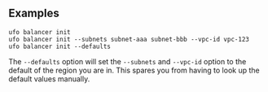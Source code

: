 ## Examples

    ufo balancer init
    ufo balancer init --subnets subnet-aaa subnet-bbb --vpc-id vpc-123
    ufo balancer init --defaults

The `--defaults` option will set the `--subnets` and `--vpc-id` option to the default of the region you are in.  This spares you from having to look up the default values manually.
